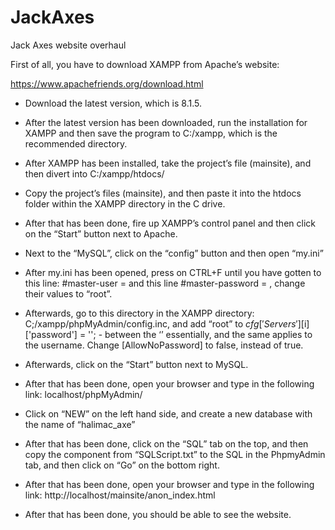 # JackAxes
 Jack Axes website overhaul

First of all, you have to download XAMPP from Apache’s website:

https://www.apachefriends.org/download.html

-	Download the latest version, which is 8.1.5.

-	After the latest version has been downloaded, run the installation for XAMPP and then save the program to C:/xampp, which is the recommended directory.

-	After XAMPP has been installed, take the project’s file (mainsite), and then divert into C:/xampp/htdocs/

-	Copy the project’s files (mainsite), and then paste it into the htdocs folder within the XAMPP directory in the C drive.

-	After that has been done, fire up XAMPP’s control panel and then click on the “Start” button next to Apache.

-	Next to the “MySQL”, click on the “config” button and then open “my.ini”

-	After my.ini has been opened, press on CTRL+F until you have gotten to this line: #master-user     =   <user> and this line #master-password = <password>, change their values to “root”.

-	Afterwards, go to this directory in the XAMPP directory: C;/xampp/phpMyAdmin/config.inc, and add “root” to $cfg['Servers'][$i]['password'] = ''; - between the ‘’ essentially, and the same applies to the username. Change [AllowNoPassword] to false, instead of true.

-	Afterwards, click on the “Start” button next to MySQL.

-	After that has been done, open your browser and type in the following link: localhost/phpMyAdmin/

-	Click on “NEW” on the left hand side, and create a new database with the name of “halimac_axe”

-	After that has been done, click on the “SQL” tab on the top, and then copy the component from “SQLScript.txt” to the SQL in the PhpmyAdmin tab, and then click on “Go” on the bottom right. 

-	After that has been done, open your browser and type in the following link: http://localhost/mainsite/anon_index.html

-	After that has been done, you should be able to see the website.
